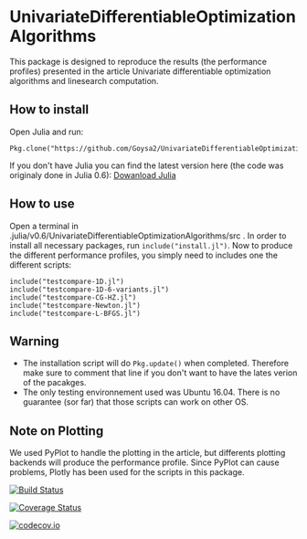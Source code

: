 # UnivariateDifferentiableOptimizationAlgorithms

This package is designed to reproduce the results (the performance profiles)
presented in the article Univariate differentiable optimization algorithms and
linesearch computation.

## How to install
Open Julia and run:
```
Pkg.clone("https://github.com/Goysa2/UnivariateDifferentiableOptimizationAlgorithms.git")
```

If you don't have Julia you can find the latest version here (the code was
originaly done in Julia 0.6): [Dowanload Julia](https://julialang.org/downloads/)

## How to use
Open a terminal in .julia/v0.6/UnivariateDifferentiableOptimizationAlgorithms/src .
In order to install all necessary packages, run `include("install.jl")`.  Now to
produce the different performance profiles, you simply need to includes one the
different scripts:
```
include("testcompare-1D.jl")
include("testcompare-1D-6-variants.jl")
include("testcompare-CG-HZ.jl")
include("testcompare-Newton.jl")
include("testcompare-L-BFGS.jl")
```


## Warning
* The installation script will do `Pkg.update()` when completed. Therefore make
sure to comment that line if you don't want to have the lates verion of the pacakges.
* The only testing environnement used was Ubuntu 16.04. There is no guarantee
(sor far) that those scripts can work on other OS.

## Note on Plotting
We used PyPlot to handle the plotting in the article, but differents plotting
backends will produce the performance profile. Since PyPlot can cause problems,
Plotly has been used for the scripts in this package.  

[![Build Status](https://travis-ci.org/Goysa2/UnivariateDifferentiableOptimizationAlgorithms.jl.svg?branch=master)](https://travis-ci.org/Goysa2/UnivariateDifferentiableOptimizationAlgorithms.jl)

[![Coverage Status](https://coveralls.io/repos/Goysa2/UnivariateDifferentiableOptimizationAlgorithms.jl/badge.svg?branch=master&service=github)](https://coveralls.io/github/Goysa2/UnivariateDifferentiableOptimizationAlgorithms.jl?branch=master)

[![codecov.io](http://codecov.io/github/Goysa2/UnivariateDifferentiableOptimizationAlgorithms.jl/coverage.svg?branch=master)](http://codecov.io/github/Goysa2/UnivariateDifferentiableOptimizationAlgorithms.jl?branch=master)
